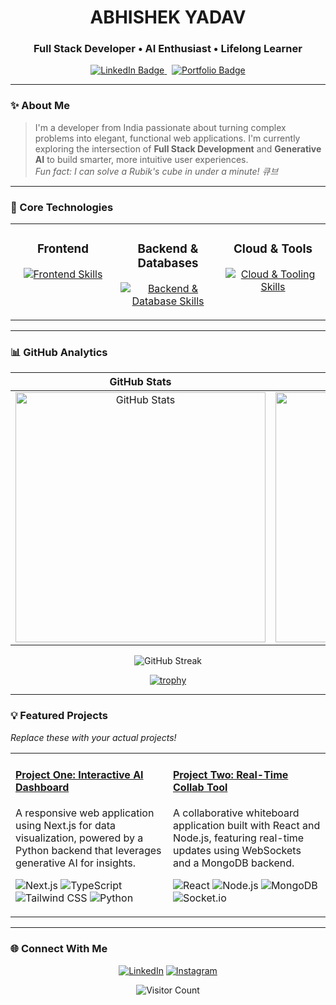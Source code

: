 <div align="center">
  
# ABHISHEK YADAV
### Full Stack Developer • AI Enthusiast • Lifelong Learner

<p align="center">
  <a href="https://linkedin.com/in/dabhishekyadav" target="_blank">
    <img src="https://img.shields.io/badge/LinkedIn-0077B5?style=for-the-badge&logo=linkedin&logoColor=white" alt="LinkedIn Badge"/>
  </a>
  &nbsp;
  <a href="YOUR_PORTFOLIO_LINK_HERE" target="_blank">
    <img src="https://img.shields.io/badge/Portfolio-000000?style=for-the-badge&logo=vercel&logoColor=white" alt="Portfolio Badge"/>
  </a>
</p>

</div>

---

### ✨ About Me
> I'm a developer from India passionate about turning complex problems into elegant, functional web applications. I'm currently exploring the intersection of **Full Stack Development** and **Generative AI** to build smarter, more intuitive user experiences.
> <br>
> _Fun fact: I can solve a Rubik's cube in under a minute! 큐브_

---

### 🚀 Core Technologies

<table>
  <tr>
    <td valign="top" width="33.33%">
      <h3 align="center">Frontend</h3>
      <p align="center">
        <a href="https://skillicons.dev">
          <img src="https://skillicons.dev/icons?i=html,css,js,ts,react,next,vue,angular,tailwind,threejs" alt="Frontend Skills"/>
        </a>
      </p>
    </td>
    <td valign="top" width="33.33%">
      <h3 align="center">Backend & Databases</h3>
      <p align="center">
        <a href="https://skillicons.dev">
          <img src="https://skillicons.dev/icons?i=nodejs,express,django,mongodb,mysql,java,python" alt="Backend & Database Skills"/>
        </a>
      </p>
    </td>
    <td valign="top" width="33.33%">
      <h3 align="center">Cloud & Tools</h3>
      <p align="center">
        <a href="https://skillicons.dev">
          <img src="https://skillicons.dev/icons?i=aws,gcp,git,github,figma,vite,tensorflow,pytorch" alt="Cloud & Tooling Skills"/>
        </a>
      </p>
    </td>
  </tr>
</table>

---

### 📊 GitHub Analytics

<div align="center">
  
| GitHub Stats | Top Languages |
| :---: | :---: |
| <img src="https://github-readme-stats.vercel.app/api?username=codewithshek&show_icons=true&theme=tokyonight&hide_border=true&include_all_commits=true&count_private=true" width="400" alt="GitHub Stats"> | <img src="https://github-readme-stats.vercel.app/api/top-langs/?username=codewithshek&layout=compact&theme=tokyonight&hide_border=true" width="400" alt="Top Languages"> |

![GitHub Streak](https://streak-stats.demolab.com?user=codewithshek&theme=tokyonight&hide_border=true&date_format=j%20M%5B%20Y%5D)

[![trophy](https://github-profile-trophy.vercel.app/?username=codewithshek&theme=tokyonight&no-frame=true&no-bg=true&row=1&column=7&margin-w=15&margin-h=15)](https://github.com/ryo-ma/github-profile-trophy)

</div>

---

### 💡 Featured Projects
*Replace these with your actual projects!*

<table>
  <tr>
    <td width="50%" valign="top">
      <h4><a href="YOUR_PROJECT_REPO_LINK_HERE" target="_blank">Project One: Interactive AI Dashboard</a></h4>
      <p>A responsive web application using Next.js for data visualization, powered by a Python backend that leverages generative AI for insights.</p>
      <p>
        <img src="https://img.shields.io/badge/Next.js-000000?style=for-the-badge&logo=nextdotjs&logoColor=white" alt="Next.js">
        <img src="https://img.shields.io/badge/TypeScript-3178C6?style=for-the-badge&logo=typescript&logoColor=white" alt="TypeScript">
        <img src="https://img.shields.io/badge/Tailwind_CSS-38B2AC?style=for-the-badge&logo=tailwind-css&logoColor=white" alt="Tailwind CSS">
        <img src="https://img.shields.io/badge/Python-3776AB?style=for-the-badge&logo=python&logoColor=white" alt="Python">
      </p>
    </td>
    <td width="50%" valign="top">
      <h4><a href="YOUR_PROJECT_REPO_LINK_HERE" target="_blank">Project Two: Real-Time Collab Tool</a></h4>
      <p>A collaborative whiteboard application built with React and Node.js, featuring real-time updates using WebSockets and a MongoDB backend.</p>
      <p>
        <img src="https://img.shields.io/badge/React-20232A?style=for-the-badge&logo=react&logoColor=61DAFB" alt="React">
        <img src="https://img.shields.io/badge/Node.js-339933?style=for-the-badge&logo=nodedotjs&logoColor=white" alt="Node.js">
        <img src="https://img.shields.io/badge/MongoDB-47A248?style=for-the-badge&logo=mongodb&logoColor=white" alt="MongoDB">
        <img src="https://img.shields.io/badge/Socket.io-010101?style=for-the-badge&logo=socketdotio&logoColor=white" alt="Socket.io">
      </p>
    </td>
  </tr>
</table>

---

### 🌐 Connect With Me

<p align="center">
  <a href="https://linkedin.com/in/dabhishekyadav" target="_blank"><img src="https://img.shields.io/badge/LinkedIn-0A66C2?style=for-the-badge&logo=linkedin&logoColor=white" alt="LinkedIn"></a>
  <a href="https://instagram.com/data._.pirates" target="_blank"><img src="https://img.shields.io/badge/Instagram-E4405F?style=for-the-badge&logo=instagram&logoColor=white" alt="Instagram"></a>
  </p>

<div align="center">

![Visitor Count](https://komarev.com/ghpvc/?username=codewithshek&color=blueviolet&style=flat-square)

</div>
